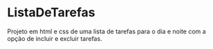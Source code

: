 # ListaDeTarefas
Projeto em html e css de uma lista de tarefas para o dia e noite com a opção de incluir e excluir tarefas.
